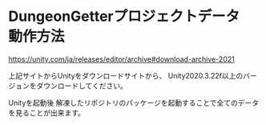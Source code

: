 # DungeonGetterプロジェクトデータ　動作方法

https://unity.com/ja/releases/editor/archive#download-archive-2021

上記サイトからUnityをダウンロードサイトから、
Unity2020.3.22f以上のバージョンをダウンロードしてください。

Unityを起動後
解凍したリポジトリのパッケージを起動することで全てのデータを見ることが出来ます。
